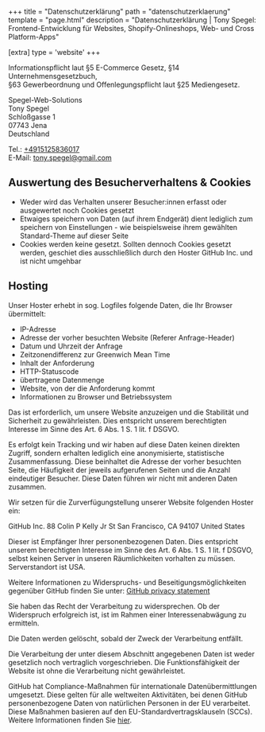 +++
title = "Datenschutzerklärung"
path = "datenschutzerklaerung"
template = "page.html"
description = "Datenschutzerklärung | Tony Spegel: Frontend-Entwicklung für Websites, Shopify-Onlineshops, Web- und Cross Platform-Apps"

[extra]
type = 'website'
+++

Informationspflicht laut §5 E-Commerce Gesetz, §14 Unternehmensgesetzbuch,  
§63 Gewerbeordnung und Offenlegungspflicht laut §25 Mediengesetz.

Spegel-Web-Solutions  
Tony Spegel    
Schloßgasse 1  
07743 Jena  
Deutschland

Tel.: <a class="text-link" target="_blank" rel="noopener noreferrer" href="tel:+4915125836017" title="Anrufen">+4915125836017</a>  
E-Mail: <a class="text-link" target="_blank" rel="noopener noreferrer" href="mailto:tony.spegel@gmail.com" title="E-Mail schreiben">tony.spegel@gmail.com</a>  

## Auswertung des Besucherverhaltens & Cookies
- Weder wird das Verhalten unserer Besucher:innen erfasst oder ausgewertet noch Cookies gesetzt
- Etwaiges speichern von Daten (auf ihrem Endgerät) dient lediglich zum speichern von Einstellungen - wie beispielsweise ihrem gewählten Standard-Theme auf dieser Seite
- Cookies werden keine gesetzt. Sollten dennoch Cookies gesetzt werden, geschiet dies ausschließlich durch den Hoster GitHub Inc. und ist nicht umgehbar

## Hosting

Unser Hoster erhebt in sog. Logfiles folgende Daten, die Ihr Browser übermittelt:

- IP-Adresse
- Adresse der vorher besuchten Website (Referer Anfrage-Header)
- Datum und Uhrzeit der Anfrage
- Zeitzonendifferenz zur Greenwich Mean Time
- Inhalt der Anforderung 
- HTTP-Statuscode
- übertragene Datenmenge
- Website, von der die Anforderung kommt
- Informationen zu Browser und Betriebssystem

Das ist erforderlich, um unsere Website anzuzeigen und die Stabilität und Sicherheit zu gewährleisten. Dies entspricht unserem berechtigten Interesse im Sinne des Art. 6 Abs. 1 S. 1 lit. f DSGVO.

Es erfolgt kein Tracking und wir haben auf diese Daten keinen direkten Zugriff, sondern erhalten lediglich eine anonymisierte, statistische Zusammenfassung. Diese beinhaltet die Adresse der vorher besuchten Seite, die Häufigkeit der jeweils aufgerufenen Seiten und die Anzahl eindeutiger Besucher. Diese Daten führen wir nicht mit anderen Daten zusammen.

Wir setzen für die Zurverfügungstellung unserer Website folgenden Hoster ein:

GitHub Inc.
88 Colin P Kelly Jr St
San Francisco, CA 94107
United States

Dieser ist Empfänger Ihrer personenbezogenen Daten. Dies entspricht unserem berechtigten Interesse im Sinne des Art. 6 Abs. 1 S. 1 lit. f DSGVO, selbst keinen Server in unseren Räumlichkeiten vorhalten zu müssen. Serverstandort ist USA.

Weitere Informationen zu Widerspruchs- und Beseitigungsmöglichkeiten gegenüber GitHub finden Sie unter: 
<a class="text-link" target="_blank" rel="noopener noreferrer" href="https://docs.github.com/en/free-pro-team@latest/github/site-policy/github-privacy-statement#github-pages">GitHub privacy statement</a>

Sie haben das Recht der Verarbeitung zu widersprechen. Ob der Widerspruch erfolgreich ist, ist im Rahmen einer Interessenabwägung zu ermitteln.

Die Daten werden gelöscht, sobald der Zweck der Verarbeitung entfällt.

Die Verarbeitung der unter diesem Abschnitt angegebenen Daten ist weder gesetzlich noch vertraglich vorgeschrieben. Die Funktionsfähigkeit der Website ist ohne die Verarbeitung nicht gewährleistet.

GitHub hat Compliance-Maßnahmen für internationale Datenübermittlungen umgesetzt. Diese gelten für alle weltweiten Aktivitäten, bei denen GitHub personenbezogene Daten von natürlichen Personen in der EU verarbeitet. Diese Maßnahmen basieren auf den EU-Standardvertragsklauseln (SCCs). Weitere Informationen finden Sie <a class="text-link" target="_blank" rel="noopener noreferrer" href="https://docs.github.com/en/free-pro-team@latest/github/site-policy/github-data-protection-addendum#attachment-1–the-standard-contractual-clauses-processors">hier</a>.

